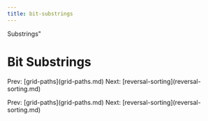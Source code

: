 ```yaml
---
title: bit-substrings
---
```


Substrings\"

# Bit Substrings

Prev: \[grid-paths](grid-paths.md) Next:
\[reversal-sorting](reversal-sorting.md)

Prev: \[grid-paths](grid-paths.md) Next:
\[reversal-sorting](reversal-sorting.md)
